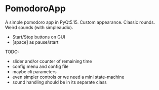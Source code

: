 # PomodoroApp
A simple pomodoro app in PyQt5.15. Custom appearance. Classic rounds. Weird sounds (with simpleaudio).

- Start/Stop buttons on GUI
- [space] as pause/start

TODO:
- slider and/or counter of remaining time
- config menu and config file
- maybe cli parameters
- even simpler controls or we need a mini state-machine
- sound handling should be in its separate class